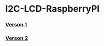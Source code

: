 # I2C-LCD-RaspberryPI
### <a href="https://github.com/ElectroBoy404NotFound/I2C-LCD-RaspberryPI/tree/main/v1/README.md">Verson 1</a>
### <a href="https://github.com/ElectroBoy404NotFound/I2C-LCD-RaspberryPI/tree/main/v2/README.md">Verson 2</a>
